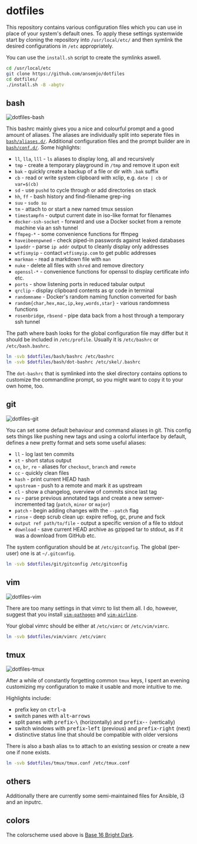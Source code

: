 # dotfiles

This repository contains various configuration files which you can use in place
of your system's default ones. To apply these settings systemwide start by
cloning the repository into `/usr/local/etc/` and then symlink the desired
configurations in `/etc` appropriately.

You can use the `install.sh` script to create the symlinks aswell.

```bash
cd /usr/local/etc
git clone https://github.com/ansemjo/dotfiles
cd dotfiles/
./install.sh -B -abgtv
```

## bash

![dotfiles-bash](https://user-images.githubusercontent.com/11139925/64062822-21205c00-cbec-11e9-8030-61beb5066905.png)

This bashrc mainly gives you a nice and colourful prompt and a good amount of
aliases. The aliases are individually split into seperate files in
[`bash/aliases.d/`](bash/aliases.d/). Additional configuration files and the
prompt builder are in [`bash/conf.d/`](bash/conf.d/). Some highlights:

* `ll`, `lla`, `lll` - `ls` aliases to display long, all and recursively
* `tmp` - create a temporary playground in `/tmp` and remove it upon exit
* `bak` - quickly create a backup of a file or dir with `.bak` suffix
* `cb` - read or write system clipboard with xclip, e.g. `date | cb` or `var=$(cb)`
* `sd` - use `pushd` to cycle through or add directories on stack
* `hh`, `ff` - bash history and find-filename grep-ing
* `suu` - `sudo su`
* `tm` - attach to or start a new named tmux session
* `timestampfn` - output current date in iso-like format for filenames
* `docker-ssh-socket` - forward and use a Docker socket from a remote machine via an ssh tunnel
* `ffmpeg-*` - some convenience functions for ffmpeg
* `haveibeenpwned` - check piped-in passwords against leaked databases
* `ìpaddr` - parse `ip addr` output to cleanly display only addresses
* `wtfismyip` - contact `wtfismyip.com` to get public addresses
* `markman` - read a markdown file with `man`
* `nuke` - delete all files with `shred` and remove directory
* `openssl-*` - convenience functions for openssl to display certificate info etc.
* `ports` - show listening ports in reduced tabular output
* `qrclip` - display clipboard contents as qr code in terminal
* `randomname` - Docker's random naming function converted for bash
* `random{char,hex,mac,ip,key,words,star}` - various randomness functions
* `rosenbridge`, `rbsend` - pipe data back from a host through a temporary ssh tunnel

The path where bash looks for the global configuration file may differ but
it should be included in `/etc/profile`. Usually it is `/etc/bashrc` or
`/etc/bash.bashrc`.

```bash
ln -svb $dotfiles/bash/bashrc /etc/bashrc
ln -svb $dotfiles/bash/dot-bashrc /etc/skel/.bashrc
```

The `dot-bashrc` that is symlinked into the skel directory contains options
to customize the commandline prompt, so you might want to copy it to your own home, too.

## git

![dotfiles-git](https://user-images.githubusercontent.com/11139925/64062823-21205c00-cbec-11e9-9173-c2c2b14220dd.png)

You can set some default behaviour and command aliases in git. This config sets
things like pushing new tags and using a colorful interface by default, defines
a new pretty format and sets some useful aliases:

* `ll` - log last ten commits
* `st` - short status output
* `co`, `br`, `re` - aliases for `checkout`, `branch` and `remote`
* `cc` - quickly clean files
* `hash` - print current HEAD hash
* `upstream` - push to a remote and mark it as upstream
* `cl` - show a changelog, overview of commits since last tag
* `nv` - parse previous annotated tags and create a new semver-incremented
    tag (`patch`, `minor` or `major`)
* `patch` - begin adding changes with the `--patch` flag
* `rinse` - deep scrub clean up: expire reflog, gc, prune and fsck
* `output ref path/to/file` - output a specific version of a file to stdout
* `download` - save current HEAD archive as gzipped tar to stdout, as if it
    was a download from GitHub etc.


The system configuration should be at `/etc/gitconfig`. The global (per-user)
one is at `~/.gitconfig`.

```bash
ln -svb $dotfiles/git/gitconfig /etc/gitconfig
```

## vim

![dotfiles-vim](https://user-images.githubusercontent.com/11139925/64062825-21205c00-cbec-11e9-9b47-ed5ae907544a.png)

There are too many settings in that vimrc to list them all. I do, however,
suggest that you install [`vim-pathogen`](https://github.com/tpope/vim-pathogen)
and [`vim-airline`](https://github.com/vim-airline/vim-airline).

Your global vimrc should be either at `/etc/vimrc` or `/etc/vim/vimrc`.

```bash
ln -svb $dotfiles/vim/vimrc /etc/vimrc
```

## tmux

![dotfiles-tmux](https://user-images.githubusercontent.com/11139925/64062824-21205c00-cbec-11e9-8154-111a97327937.png)

After a while of constantly forgetting common `tmux` keys, I spent an evening
customizing my configuration to make it usable and more intuitive to me.

Highlights include:

* prefix key on <kbd>ctrl</kbd>-<kbd>a</kbd>
* switch panes with <kbd>alt</kbd>-<kbd>arrows</kbd>
* split panes with <kbd>prefix</kbd>-<kbd>\\</kbd> (horizontally) and
    <kbd>prefix</kbd>-<kbd>-</kbd> (vertically)
* switch windows with <kbd>prefix</kbd>-<kbd>left</kbd> (previous) and
    <kbd>prefix</kbd>-<kbd>right</kbd> (next)
* distinctive status line that should be compatible with older versions

There is also a bash alias `tm` to attach to an existing session or create
a new one if none exists.

```bash
ln -svb $dotfiles/tmux/tmux.conf /etc/tmux.conf
```

## others

Additionally there are currently some semi-maintained files for Ansible, i3 and an inputrc.

## colors

The colorscheme used above is [Base 16 Bright Dark](https://github.com/aaron-williamson/base16-gnome-terminal).
